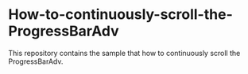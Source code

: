 # How-to-continuously-scroll-the-ProgressBarAdv
This repository contains the sample that how to continuously scroll the ProgressBarAdv.
